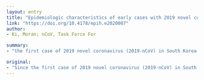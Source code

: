 ```yaml
---
layout: entry
title: "Epidemiologic characteristics of early cases with 2019 novel coronavirus (2019-nCoV) disease in Republic of Korea"
link: "https://doi.org/10.4178/epih.e2020007"
author:
- Ki, Moran; nCoV, Task Force For

summary:
- "the first case of 2019 novel coronavirus (2019-nCoV) in South Korea was confirmed on January 20, 2020. Of the confirmed cases, 15 were index cases (63%), six were first-generation patients (24%), and three were second-generation. The average incubation period was 3.6 days (median, 4 days) and the reproduction number (R0) was calculated as 0.5. 22 patients with 2019-ncoV are hospitalized in South Korean."

original:
- "Since the first case of 2019 novel coronavirus (2019-nCoV) in South Korea was confirmed on January 20, 2020, there have been 24 confirmed cases of 2019-nCoV. The majority of these cases (58.3%; n=14) were male, with a median age of 42 years (range, 21-62 years). Of the confirmed cases, 15 were index cases (63%), six were first-generation patients (24%), and three were second-generation patients (12.5%). All the first- and second-generation patients were family members or close acquaintances of index cases. All the index cases entered the South Korea from January 19 to 24, 2020. The average incubation period was 3.6 days (median, 4 days) and the reproduction number (R0) was calculated as 0.5. Two of the confirmed cases were asymptomatic. As of February 8, 22 patients with 2019-nCoV are hospitalized in South Korea, and 2 have been discharged from the hospital. The epidemiological indicators will be revised as new information becomes available in the future. Sharing epidemiological information among researchers around the world is essential for efficient preparations and responses to new infectious diseases."
---
```



